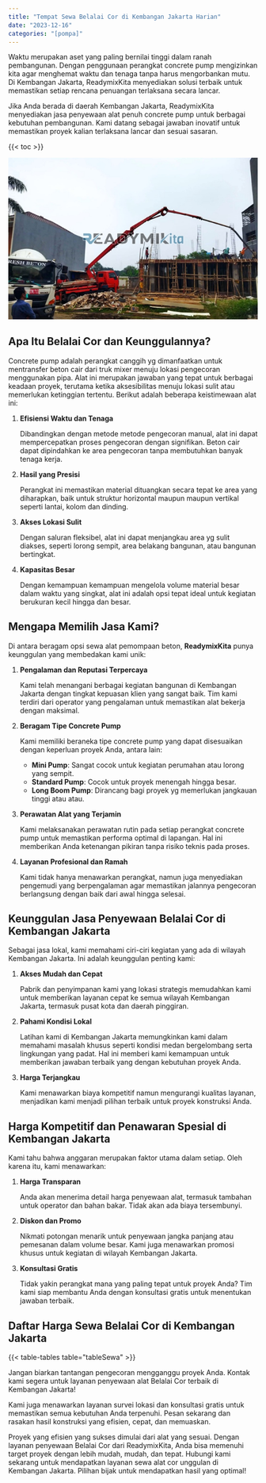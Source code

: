 ```yaml
---
title: "Tempat Sewa Belalai Cor di Kembangan Jakarta Harian"
date: "2023-12-16"
categories: "[pompa]"
---
```


Waktu merupakan aset yang paling bernilai tinggi dalam ranah pembangunan. Dengan penggunaan perangkat concrete pump mengizinkan kita agar menghemat waktu dan tenaga tanpa harus mengorbankan mutu. Di Kembangan Jakarta, ReadymixKita menyediakan solusi terbaik untuk memastikan setiap rencana penuangan terlaksana secara lancar.

Jika Anda berada di daerah Kembangan Jakarta, ReadymixKita menyediakan jasa penyewaan alat penuh concrete pump untuk berbagai kebutuhan pembangunan. Kami datang sebagai jawaban inovatif untuk memastikan proyek kalian terlaksana lancar dan sesuai sasaran.

{{< toc >}}

![Tempat Sewa Belalai Cor di Kembangan Jakarta Harian](/images/pompa/sewa-pompa-16.jpg)

## Apa Itu Belalai Cor dan Keunggulannya?

Concrete pump adalah perangkat canggih yg dimanfaatkan untuk mentransfer beton cair dari truk mixer menuju lokasi pengecoran menggunakan pipa. Alat ini merupakan jawaban yang tepat untuk berbagai keadaan proyek, terutama ketika aksesibilitas menuju lokasi sulit atau memerlukan ketinggian tertentu. Berikut adalah beberapa keistimewaan alat ini:

1. **Efisiensi Waktu dan Tenaga**

   Dibandingkan dengan metode metode pengecoran manual, alat ini dapat mempercepatkan proses pengecoran dengan signifikan. Beton cair dapat dipindahkan ke area pengecoran tanpa membutuhkan banyak tenaga kerja.

2. **Hasil yang Presisi**

   Perangkat ini memastikan material dituangkan secara tepat ke area yang diharapkan, baik untuk struktur horizontal maupun maupun vertikal seperti lantai, kolom dan dinding.

3. **Akses Lokasi Sulit**

   Dengan saluran fleksibel, alat ini dapat menjangkau area yg sulit diakses, seperti lorong sempit, area belakang bangunan, atau bangunan bertingkat.

4. **Kapasitas Besar**

   Dengan kemampuan kemampuan mengelola volume material besar dalam waktu yang singkat, alat ini adalah opsi tepat ideal untuk kegiatan berukuran kecil hingga dan besar.

## Mengapa Memilih Jasa Kami?

Di antara beragam opsi sewa alat pemompaan beton, **ReadymixKita** punya keunggulan yang membedakan kami unik:

1. **Pengalaman dan Reputasi Terpercaya**

   Kami telah menangani berbagai kegiatan bangunan di Kembangan Jakarta dengan tingkat kepuasan klien yang sangat baik. Tim kami terdiri dari operator yang pengalaman untuk memastikan alat bekerja dengan maksimal.

2. **Beragam Tipe Concrete Pump**

   Kami memiliki beraneka tipe concrete pump yang dapat disesuaikan dengan keperluan proyek Anda, antara lain:
   - **Mini Pump**: Sangat cocok untuk kegiatan perumahan atau lorong yang sempit.
   - **Standard Pump**: Cocok untuk proyek menengah hingga besar.
   - **Long Boom Pump**: Dirancang bagi proyek yg memerlukan jangkauan tinggi atau atau.

3. **Perawatan Alat yang Terjamin**

   Kami melaksanakan perawatan rutin pada setiap perangkat concrete pump untuk memastikan performa optimal di lapangan. Hal ini memberikan Anda ketenangan pikiran tanpa risiko teknis pada proses.

4. **Layanan Profesional dan Ramah**

   Kami tidak hanya menawarkan perangkat, namun juga menyediakan pengemudi yang berpengalaman agar memastikan jalannya pengecoran berlangsung dengan baik dari awal hingga selesai.

## Keunggulan Jasa Penyewaan Belalai Cor di Kembangan Jakarta

Sebagai jasa lokal, kami memahami ciri-ciri kegiatan yang ada di wilayah Kembangan Jakarta. Ini adalah keunggulan penting kami:

1. **Akses Mudah dan Cepat**

   Pabrik dan penyimpanan kami yang lokasi strategis memudahkan kami untuk memberikan layanan cepat ke semua wilayah Kembangan Jakarta, termasuk pusat kota dan daerah pinggiran.

2. **Pahami Kondisi Lokal**

   Latihan kami di Kembangan Jakarta memungkinkan kami dalam memahami masalah khusus seperti kondisi medan bergelombang serta lingkungan yang padat. Hal ini memberi kami kemampuan untuk memberikan jawaban terbaik yang dengan kebutuhan proyek Anda.

3. **Harga Terjangkau**

   Kami menawarkan biaya kompetitif namun mengurangi kualitas layanan, menjadikan kami menjadi pilihan terbaik untuk proyek konstruksi Anda.

## Harga Kompetitif dan Penawaran Spesial di Kembangan Jakarta

Kami tahu bahwa anggaran merupakan faktor utama dalam setiap. Oleh karena itu, kami menawarkan:

1. **Harga Transparan**

   Anda akan menerima detail harga penyewaan alat, termasuk tambahan untuk operator dan bahan bakar. Tidak akan ada biaya tersembunyi.

2. **Diskon dan Promo**

   Nikmati potongan menarik untuk penyewaan jangka panjang atau pemesanan dalam volume besar. Kami juga menawarkan promosi khusus untuk kegiatan di wilayah Kembangan Jakarta.

3. **Konsultasi Gratis**

   Tidak yakin perangkat mana yang paling tepat untuk proyek Anda? Tim kami siap membantu Anda dengan konsultasi gratis untuk menentukan jawaban terbaik.

## Daftar Harga Sewa Belalai Cor di Kembangan Jakarta

{{< table-tables table="tableSewa" >}}

Jangan biarkan tantangan pengecoran mengganggu proyek Anda. Kontak kami segera untuk layanan penyewaan alat Belalai Cor terbaik di Kembangan Jakarta!

Kami juga menawarkan layanan survei lokasi dan konsultasi gratis untuk memastikan semua kebutuhan Anda terpenuhi. Pesan sekarang dan rasakan hasil konstruksi yang efisien, cepat, dan memuaskan.

Proyek yang efisien yang sukses dimulai dari alat yang sesuai. Dengan layanan penyewaan Belalai Cor dari ReadymixKita, Anda bisa memenuhi target proyek dengan lebih mudah, mudah, dan tepat. Hubungi kami sekarang untuk mendapatkan layanan sewa alat cor unggulan di Kembangan Jakarta. Pilihan bijak untuk mendapatkan hasil yang optimal!